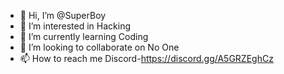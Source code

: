 - 👋 Hi, I’m @SuperBoy
- 👀 I’m interested in Hacking
- 🌱 I’m currently learning Coding
- 💞️ I’m looking to collaborate on No One
- 📫 How to reach me Discord-https://discord.gg/A5GRZEghCz

<!---
SuperBoy68/SuperBoy68 is a ✨ special ✨ repository because its `README.md` (this file) appears on your GitHub profile.
You can click the Preview link to take a look at your changes.
--->
